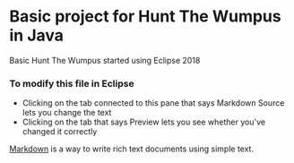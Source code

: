 # Basic project for Hunt The Wumpus in Java

Basic Hunt The Wumpus started using Eclipse 2018

### To modify this file in Eclipse

* Clicking on the tab connected to this pane that says Markdown Source lets you change the text
* Clicking on the tab that says Preview lets you see whether you've changed it correctly

[Markdown](https://guides.github.com/features/mastering-markdown/) is a way to write 
rich text documents using simple text.